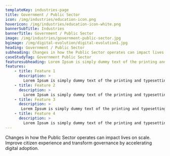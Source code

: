 ```yaml
---
templateKey: industries-page
title: Government / Public Sector
icon: /img/industries/education-icon.png
hovericon: /img/industries/education-icon-white.png
bannerSubTitle: Industries
bannerTitle: Government / Public Sector
image: /img/industries/government-public-sector.jpg
bgimage: /img/digital-evolution/digital-evolution1.jpg
heading: Government / Public Sector
subheading: Changes in how the Public Sector operates can impact lives on scale. Improve citizen experience and transform governance by accelerating digital adoption.
caseStudyTag: Government Public Sector
featuresubheading: Lorem Ipsum is simply dummy text of the printing and typesetting industry. Lorem Ipsum has been the industry's standard dummy text
features:
    - title: Feature 1
      description: >
        Lorem Ipsum is simply dummy text of the printing and typesetting industry. Lorem Ipsum has been the industry's standard dummy text ever since the 1500s.
    - title: Feature 2
      description: >
        Lorem Ipsum is simply dummy text of the printing and typesetting industry. Lorem Ipsum has been the industry's standard dummy text ever since the 1500s.
    - title: Feature 3
      description: >
       Lorem Ipsum is simply dummy text of the printing and typesetting industry. Lorem Ipsum has been the industry's standard dummy text ever since the 1500s.
    - title: Feature 4
      description: >
        Lorem Ipsum is simply dummy text of the printing and typesetting industry. Lorem Ipsum has been the industry's standard dummy text ever since the 1500s.
---
```


Changes in how the Public Sector operates can impact lives on scale. Improve citizen experience and transform governance by accelerating digital adoption.
